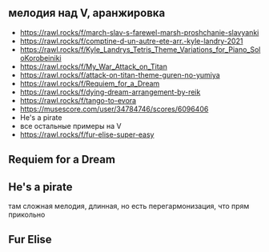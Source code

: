 ## мелодия над V, аранжировка

- https://rawl.rocks/f/march-slav-s-farewel-marsh-proshchanie-slavyanki
- https://rawl.rocks/f/comptine-d-un-autre-ete-arr.-kyle-landry-2021
- https://rawl.rocks/f/Kyle_Landrys_Tetris_Theme_Variations_for_Piano_SoloKorobeiniki
- https://rawl.rocks/f/My_War_Attack_on_Titan
- https://rawl.rocks/f/attack-on-titan-theme-guren-no-yumiya
- https://rawl.rocks/f/Requiem_for_a_Dream
- https://rawl.rocks/f/dying-dream-arrangement-by-reik
- https://rawl.rocks/f/tango-to-evora
- https://musescore.com/user/34784746/scores/6096406
- He's a pirate
- все остальные примеры на V
- https://rawl.rocks/f/fur-elise-super-easy




## Requiem for a Dream

## He's a pirate

там сложная мелодия, длинная, но есть перегармонизация, что прям прикольно





## Fur Elise
